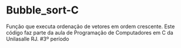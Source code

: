 # Bubble_sort-C
Função que executa ordenação de vetores em ordem crescente.
Este código faz parte da aula de Programação de Computadores em C da Unilasalle RJ. #3º período

